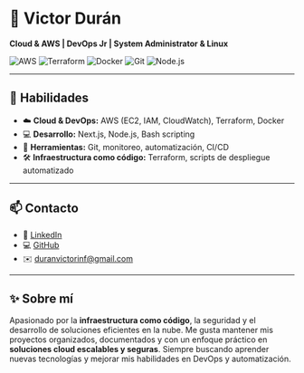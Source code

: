 # 👋 Victor Durán

**Cloud & AWS | DevOps Jr | System Administrator & Linux**

![AWS](https://img.shields.io/badge/AWS-232F3E?style=for-the-badge&logo=amazon-aws&logoColor=FF9900)
![Terraform](https://img.shields.io/badge/Terraform-7B42BC?style=for-the-badge&logo=terraform&logoColor=FFFFFF)
![Docker](https://img.shields.io/badge/Docker-2496ED?style=for-the-badge&logo=docker&logoColor=FFFFFF)
![Git](https://img.shields.io/badge/Git-F05032?style=for-the-badge&logo=git&logoColor=FFFFFF)
![Node.js](https://img.shields.io/badge/Node.js-339933?style=for-the-badge&logo=node.js&logoColor=FFFFFF)

---

## 🧰 Habilidades

- ☁️ **Cloud & DevOps:** AWS (EC2, IAM, CloudWatch), Terraform, Docker  
- 💻 **Desarrollo:** Next.js, Node.js, Bash scripting  
- 🔧 **Herramientas:** Git, monitoreo, automatización, CI/CD  
- 🛠️ **Infraestructura como código:** Terraform, scripts de despliegue automatizado  

---

## 📫 Contacto

- 💼 [LinkedIn](https://www.linkedin.com/in/tuusuario)  
- 💻 [GitHub](https://github.com/dduraan)  
- ✉️ duranvictorinf@gmail.com  

---

## ✨ Sobre mí

Apasionado por la **infraestructura como código**, la seguridad y el desarrollo de soluciones eficientes en la nube. Me gusta mantener mis proyectos organizados, documentados y con un enfoque práctico en **soluciones cloud escalables y seguras**. Siempre buscando aprender nuevas tecnologías y mejorar mis habilidades en DevOps y automatización.


